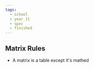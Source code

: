 ```yaml
---
tags:
  - school
  - year_11
  - spec
  - finished
---
```

## Matrix Rules
- A matrix is a table except it's mathed